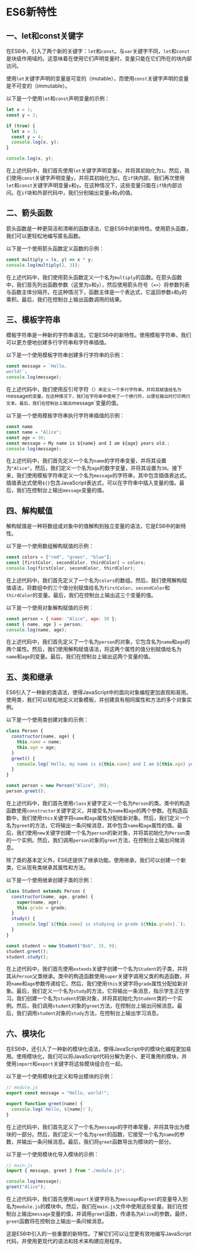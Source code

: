 # ES6新特性

## 一、let和const关键字

在ES6中，引入了两个新的关键字：`let`和`const`。与`var`关键字不同，`let`和`const`是块级作用域的。这意味着在使用它们声明变量时，变量只能在它们所在的块内部访问。

使用`let`关键字声明的变量是可变的（mutable），而使用`const`关键字声明的变量是不可变的（immutable）。

以下是一个使用`let`和`const`声明变量的示例：

```javascript
let x = 1;
const y = 2;

if (true) {
  let x = 3;
  const y = 4;
  console.log(x, y);
}

console.log(x, y);
```

在上述代码中，我们首先使用`let`关键字声明变量`x`，并将其初始化为`1`。然后，我们使用`const`关键字声明变量`y`，并将其初始化为`2`。在`if`块内部，我们再次使用`let`和`const`关键字声明变量`x`和`y`。在这种情况下，这些变量只能在`if`块内部访问。在`if`块和外部代码中，我们分别输出变量`x`和`y`的值。

## 二、箭头函数

箭头函数是一种更简洁和清晰的函数语法，它是ES6中的新特性。使用箭头函数，我们可以更轻松地编写匿名函数。

以下是一个使用箭头函数定义函数的示例：

```javascript
const multiply = (x, y) => x * y;
console.log(multiply(2, 3));
```

在上述代码中，我们使用箭头函数定义一个名为`multiply`的函数。在箭头函数中，我们首先列出函数参数（这里为`x`和`y`），然后使用箭头符号（`=>`）将参数列表与函数主体分隔开。在这种情况下，函数主体是一个表达式，它返回参数`x`和`y`的乘积。最后，我们在控制台上输出函数调用的结果。

## 三、模板字符串

模板字符串是一种新的字符串语法，它是ES6中的新特性。使用模板字符串，我们可以更方便地创建多行字符串和字符串插值。

以下是一个使用模板字符串创建多行字符串的示例：

```javascript
const message = `Hello,
world!`;
console.log(message);
```

在上述代码中，我们使用反引号字符（`）来定义一个多行字符串，并将其赋值给名为`message`的变量。在这种情况下，我们在字符串中使用了一个换行符，以便在输出时打印两行文本。最后，我们在控制台上输出`message`变量的值。

以下是一个使用模板字符串执行字符串插值的示例：

```javascript
const name
const name = "Alice";
const age = 30;
const message = My name is ${name} and I am ${age} years old.;
console.log(message);
```

在上述代码中，我们首先定义一个名为`name`的字符串变量，并将其设置为`"Alice"`。然后，我们定义一个名为`age`的数字变量，并将其设置为`30`。接下来，我们使用模板字符串定义一个名为`message`的字符串，其中包含插值表达式。插值表达式使用`${}`包含JavaScript表达式，可以在字符串中插入变量的值。最后，我们在控制台上输出`message`变量的值。

## 四、解构赋值

解构赋值是一种将数组或对象中的值解构到独立变量的语法，它是ES6中的新特性。

以下是一个使用数组解构赋值的示例：

```javascript
const colors = ["red", "green", "blue"];
const [firstColor, secondColor, thirdColor] = colors;
console.log(firstColor, secondColor, thirdColor);
```

在上述代码中，我们首先定义了一个名为`colors`的数组。然后，我们使用解构赋值语法，将数组中的三个值分别赋值给名为`firstColor`、`secondColor`和`thirdColor`的变量。最后，我们在控制台上输出这三个变量的值。

以下是一个使用对象解构赋值的示例：

```javascript
const person = { name: "Alice", age: 30 };
const { name, age } = person;
console.log(name, age);
```

在上述代码中，我们首先定义了一个名为`person`的对象，它包含名为`name`和`age`的两个属性。然后，我们使用解构赋值语法，将这两个属性的值分别赋值给名为`name`和`age`的变量。最后，我们在控制台上输出这两个变量的值。

## 五、类和继承

ES6引入了一种新的类语法，使得JavaScript中的面向对象编程更加直观和易用。使用类，我们可以轻松地定义对象模板，并创建具有相同属性和方法的多个对象实例。

以下是一个使用类创建对象的示例：

```javascript
class Person {
  constructor(name, age) {
    this.name = name;
    this.age = age;
  }
  greet() {
    console.log(`Hello, my name is ${this.name} and I am ${this.age} years old.`);
  }
}

const person = new Person("Alice", 30);
person.greet();
```

在上述代码中，我们首先使用`class`关键字定义一个名为`Person`的类。类中的构造函数使用`constructor`关键字定义，并接受名为`name`和`age`的两个参数。在构造函数中，我们使用`this`关键字将`name`和`age`属性分配给新对象。然后，我们定义一个名为`greet`的方法，它将输出一条问候消息，其中包含`name`和`age`属性的值。最后，我们使用`new`关键字创建一个名为`person`的新对象，并将其初始化为`Person`类的一个实例。然后，我们调用`person`对象的`greet`方法，在控制台上输出问候消息。

除了类的基本定义外，ES6还提供了继承功能。使用继承，我们可以创建一个新类，它从现有类继承其属性和方法。

以下是一个使用继承创建子类的示例：

```javascript
class Student extends Person {
  constructor(name, age, grade) {
    super(name, age);
    this.grade = grade;
  }
  study() {
    console.log(`${this.name} is studying in grade ${this.grade}.`);
  }
}

const student = new Student("Bob", 15, 9);
student.greet();
student.study();
```

在上述代码中，我们首先使用`extends`关键字创建一个名为`Student`的子类，并将其从`Person`父类继承。类中的构造函数使用`super`关键字调用父类的构造函数，并将`name`和`age`参数传递给它。然后，我们使用`this`关键字将`grade`属性分配给新对象。最后，我们定义一个名为`study`的方法，它将输出一条消息，指示学生正在学习。我们创建一个名为`student`的新对象，并将其初始化为`Student`类的一个实例。然后，我们调用`student`对象的`greet`方法，在控制台上输出问候消息。最后，我们调用`student`对象的`study`方法，在控制台上输出学习消息。

## 六、模块化

在ES6中，还引入了一种新的模块化语法，使得JavaScript中的模块化编程更加易用。使用模块化，我们可以将JavaScript代码分解为更小、更可重用的模块，并使用`import`和`export`关键字将这些模块组合在一起。

以下是一个使用模块化定义和导出模块的示例：

```javascript
// module.js
export const message = "Hello, world!";

export function greet(name) {
  console.log(`Hello, ${name}!`);
}
```

在上述代码中，我们首先定义了一个名为`message`的字符串常量，并将其导出为模块的一部分。然后，我们定义一个名为`greet`的函数，它接受一个名为`name`的参数，并输出一条问候消息。最后，我们将`greet`函数导出为模块的一部分。

以下是一个使用模块化导入模块的示例：

```javascript
// main.js
import { message, greet } from "./module.js";

console.log(message);
greet("Alice");
```

在上述代码中，我们首先使用`import`关键字将名为`message`和`greet`的变量导入到名为`module.js`的模块中。然后，我们在`main.js`文件中使用这些变量。我们在控制台上输出`message`变量的值，并调用`greet`函数，传递名为`Alice`的参数。最终，`greet`函数将在控制台上输出一条问候消息。

这是ES6中引入的一些重要的新特性。了解它们可以让您更有效地编写JavaScript代码，并使用更现代的语法和技术来构建应用程序。